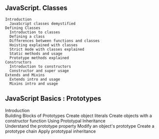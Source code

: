 ## JavaScript. Classes    
    Introduction	
      JavaScript classes demystified
    Defining Classes	
      Introduction to classes
      Defining a class
      Differences between functions and classes
      Hoisting explained with classes
      Strict mode with classes explained
      Static methods and usage
      Prototype methods explained
    Constructors	
      Introduction to constructors
      Constructor and super usage
    Extends and Mixins	
      Extends intro and usage
      Mixins intro and usage
## JavaScript Basics : Prototypes
  Introduction	
  Building Blocks of Prototypes	
    Create object literals
    Create objects with a constructor function
  Using Prototypal Inheritance	
    Understand the prototype property
    Modify an object's prototype
    Create a prototype chain
    Apply prototypal inheritance